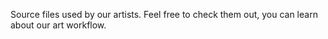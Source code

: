 Source files used by our artists. Feel free to check them out, you can learn about our art workflow.
